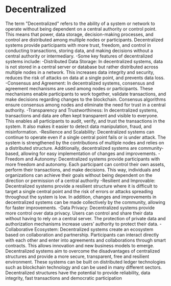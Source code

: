 #   Decentralized

The term "Decentralized" refers to the ability of a system or network to operate without being dependent on a central authority or control point. This means that power, data storage, decision-making processes, and control are distributed among multiple nodes or participants. Decentralized systems provide participants with more trust, freedom, and control in conducting transactions, storing data, and making decisions without a central authority or intermediary.
	-Some key features of decentralized systems include:
-Distributed Data Storage: In decentralized systems, data is not stored in a central server or database but rather distributed across multiple nodes in a network. This increases data integrity and security, reduces the risk of attacks on data at a single point, and prevents data loss.
-Consensus and Agreement: In decentralized systems, consensus and agreement mechanisms are used among nodes or participants. These mechanisms enable participants to work together, validate transactions, and make decisions regarding changes to the blockchain. Consensus algorithms ensure consensus among nodes and eliminate the need for trust in a central authority.
-Transparency and Trustworthiness: In decentralized systems, transactions and data are often kept transparent and visible to everyone. This enables all participants to audit, verify, and trust the transactions in the system. It also makes it easier to detect data manipulation, fraud, and misinformation.
-Resilience and Scalability: Decentralized systems can continue to operate even if a single central point fails or is under attack. The system is strengthened by the contributions of multiple nodes and relies on a distributed structure. Additionally, decentralized systems are community-based, allowing for easy implementation of changes and improvements.
-Freedom and Autonomy: Decentralized systems provide participants with more freedom and autonomy. Each participant can control their own assets, perform their transactions, and make decisions. This way, individuals and organizations can achieve their goals without being dependent on the direction or permission of a central authority
-Resilient and Improvable: Decentralized systems provide a resilient structure where it is difficult to target a single central point and the risk of errors or attacks spreading throughout the system is low. In addition, changes and improvements in decentralized systems can be made collectively by the community, allowing for faster improvements.
-Data Privacy: Decentralized systems provide more control over data privacy. Users can control and share their data without having to rely on a central server. The protection of private data and authorization mechanisms increase users’ authority to protect their data.
-Collaborative Ecosystem: Decentralized systems create an ecosystem based on collaboration and partnership. Participants can interact directly with each other and enter into agreements and collaborations through smart contracts. This allows innovation and new business models to emerge.
Decentralized systems aim to overcome the disadvantages of centralized structures and provide a more secure, transparent, free and resilient environment. These systems can be built on distributed ledger technologies such as blockchain technology and can be used in many different sectors. Decentralized structures have the potential to provide reliability, data integrity, fast transactions and democratic participation
